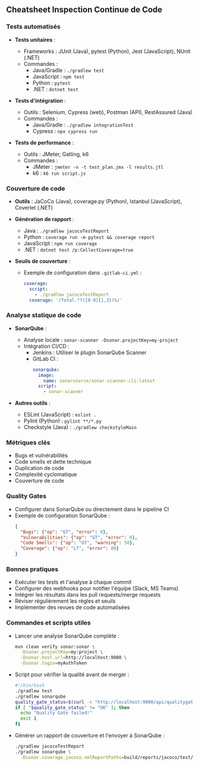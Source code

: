 ## Cheatsheet Inspection Continue de Code

### Tests automatisés

- **Tests unitaires** :
  - Frameworks : JUnit (Java), pytest (Python), Jest (JavaScript), NUnit (.NET)
  - Commandes :
    - Java/Gradle : `./gradlew test`
    - JavaScript : `npm test`
    - Python : `pytest`
    - .NET : `dotnet test`

- **Tests d'intégration** :
  - Outils : Selenium, Cypress (web), Postman (API), RestAssured (Java)
  - Commandes :
    - Java/Gradle : `./gradlew integrationTest`
    - Cypress : `npx cypress run`

- **Tests de performance** :
  - Outils : JMeter, Gatling, k6
  - Commandes :
    - JMeter : `jmeter -n -t test_plan.jmx -l results.jtl`
    - k6 : `k6 run script.js`

### Couverture de code

- **Outils** : JaCoCo (Java), coverage.py (Python), Istanbul (JavaScript), Coverlet (.NET)

- **Génération de rapport** :
  - Java : `./gradlew jacocoTestReport`
  - Python : `coverage run -m pytest && coverage report`
  - JavaScript : `npm run coverage`
  - .NET : `dotnet test /p:CollectCoverage=true`

- **Seuils de couverture** :
  - Exemple de configuration dans `.gitlab-ci.yml` :
    ```yaml
    coverage:
      script:
        - ./gradlew jacocoTestReport
      coverage: '/Total.*?([0-9]{1,3})%/'
    ```

### Analyse statique de code

- **SonarQube** :
  - Analyse locale : `sonar-scanner -Dsonar.projectKey=my-project`
  - Intégration CI/CD :
    - Jenkins : Utiliser le plugin SonarQube Scanner
    - GitLab CI :
      ```yaml
      sonarqube:
        image: 
          name: sonarsource/sonar-scanner-cli:latest
        script:
          - sonar-scanner
      ```

- **Autres outils** :
  - ESLint (JavaScript) : `eslint .`
  - Pylint (Python) : `pylint **/*.py`
  - Checkstyle (Java) : `./gradlew checkstyleMain`

### Métriques clés

- Bugs et vulnérabilités
- Code smells et dette technique
- Duplication de code
- Complexité cyclomatique
- Couverture de code

### Quality Gates

- Configurer dans SonarQube ou directement dans le pipeline CI
- Exemple de configuration SonarQube :
  ```json
  {
    "Bugs": {"op": "GT", "error": 0},
    "Vulnerabilities": {"op": "GT", "error": 0},
    "Code Smells": {"op": "GT", "warning": 50},
    "Coverage": {"op": "LT", "error": 80}
  }
  ```

### Bonnes pratiques

- Exécuter les tests et l'analyse à chaque commit
- Configurer des webhooks pour notifier l'équipe (Slack, MS Teams)
- Intégrer les résultats dans les pull requests/merge requests
- Réviser régulièrement les règles et seuils
- Implémenter des revues de code automatisées

### Commandes et scripts utiles

- Lancer une analyse SonarQube complète :
  ```bash
  mvn clean verify sonar:sonar \
    -Dsonar.projectKey=my:project \
    -Dsonar.host.url=http://localhost:9000 \
    -Dsonar.login=myAuthToken
  ```

- Script pour vérifier la qualité avant de merger :
  ```bash
  #!/bin/bash
  ./gradlew test
  ./gradlew sonarqube
  quality_gate_status=$(curl -s "http://localhost:9000/api/qualitygates/project_status?projectKey=my:project" | jq -r '.projectStatus.status')
  if [ "$quality_gate_status" != "OK" ]; then
    echo "Quality Gate failed!"
    exit 1
  fi
  ```

- Générer un rapport de couverture et l'envoyer à SonarQube :
  ```bash
  ./gradlew jacocoTestReport
  ./gradlew sonarqube \
    -Dsonar.coverage.jacoco.xmlReportPaths=build/reports/jacoco/test/jacocoTestReport.xml
  ```